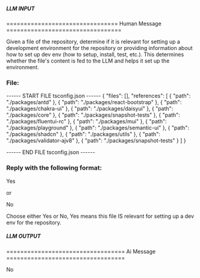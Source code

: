 ##### LLM INPUT #####
================================ Human Message =================================

Given a file of the repository, determine if it is relevant for setting up a development environment for the repository or providing information about how to set up dev env (how to setup, install, test, etc.). This determines whether the file's content is fed to the LLM and helps it set up the environment.

### File:
------ START FILE tsconfig.json ------
{
  "files": [],
  "references": [
    {
      "path": "./packages/antd"
    },
    {
      "path": "./packages/react-bootstrap"
    },
    {
      "path": "./packages/chakra-ui"
    },
    {
      "path": "./packages/daisyui"
    },
    {
      "path": "./packages/core"
    },
    {
      "path": "./packages/snapshot-tests"
    },
    {
      "path": "./packages/fluentui-rc"
    },
    {
      "path": "./packages/mui"
    },
    {
      "path": "./packages/playground"
    },
    {
      "path": "./packages/semantic-ui"
    },
    {
      "path": "./packages/shadcn"
    },
    {
      "path": "./packages/utils"
    },
    {
      "path": "./packages/validator-ajv8"
    },
    {
      "path": "./packages/snapshot-tests"
    }
  ]
}

------ END FILE tsconfig.json ------

### Reply with the following format:

<rel>Yes</rel>

or

<rel>No</rel>

Choose either Yes or No, Yes means this file IS relevant for setting up a dev env for the repository.

##### LLM OUTPUT #####
================================== Ai Message ==================================

<rel>No</rel>